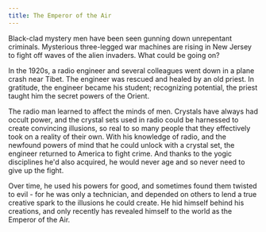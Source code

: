 ```yaml
---
title: The Emperor of the Air
---
```


Black-clad mystery men have been seen gunning down unrepentant criminals. Mysterious three-legged war machines are rising in New Jersey to fight off waves of the alien invaders. What could be going on?

In the 1920s, a radio engineer and several colleagues went down in a plane crash near Tibet. The engineer was rescued and healed by an old priest. In gratitude, the engineer became his student; recognizing potential, the priest taught him the secret powers of the Orient.

The radio man learned to affect the minds of men. Crystals have always had occult power, and the crystal sets used in radio could be harnessed to create convincing illusions, so real to so many people that they effectively took on a reality of their own. With his knowledge of radio, and the newfound powers of mind that he could unlock with a crystal set, the engineer returned to America to fight crime. And thanks to the yogic disciplines he'd also acquired, he would never age and so never need to give up the fight.

Over time, he used his powers for good, and sometimes found them twisted to evil - for he was only a technician, and depended on others to lend a true creative spark to the illusions he could create. He hid himself behind his creations, and only recently has revealed himself to the world as the Emperor of the Air.
